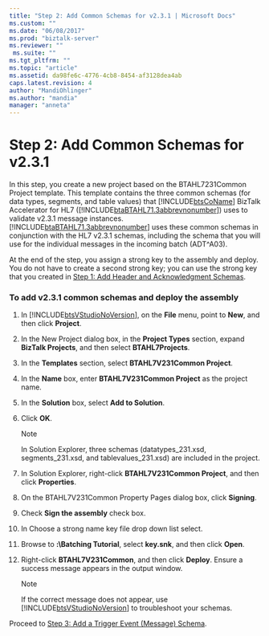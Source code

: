 ```yaml
---
title: "Step 2: Add Common Schemas for v2.3.1 | Microsoft Docs"
ms.custom: ""
ms.date: "06/08/2017"
ms.prod: "biztalk-server"
ms.reviewer: ""
 ms.suite: ""
ms.tgt_pltfrm: ""
ms.topic: "article"
ms.assetid: da98fe6c-4776-4cb8-8454-af3128dea4ab
caps.latest.revision: 4
author: "MandiOhlinger"
ms.author: "mandia"
manager: "anneta"
---
```

# Step 2: Add Common Schemas for v2.3.1
In this step, you create a new project based on the BTAHL7231Common Project template. This template contains the three common schemas (for data types, segments, and table values) that [!INCLUDE[btsCoName](../../includes/btsconame-md.md)] BizTalk Accelerator for HL7 ([!INCLUDE[btaBTAHL71.3abbrevnonumber](../../includes/btabtahl71-3abbrevnonumber-md.md)]) uses to validate v2.3.1 message instances. [!INCLUDE[btaBTAHL71.3abbrevnonumber](../../includes/btabtahl71-3abbrevnonumber-md.md)] uses these common schemas in conjunction with the HL7 v2.3.1 schemas, including the schema that you will use for the individual messages in the incoming batch (ADT^A03).  
  
 At the end of the step, you assign a strong key to the assembly and deploy. You do not have to create a second strong key; you can use the strong key that you created in [Step 1: Add Header and Acknowledgment Schemas](../../adapters-and-accelerators/accelerator-hl7/step-1-add-header-and-acknowledgment-schemas.md).  
  
### To add v2.3.1 common schemas and deploy the assembly  
  
1.  In [!INCLUDE[btsVStudioNoVersion](../../includes/btsvstudionoversion-md.md)], on the **File** menu, point to **New**, and then click **Project**.  
  
2.  In the New Project dialog box, in the **Project Types** section, expand **BizTalk Projects**, and then select **BTAHL7Projects**.  
  
3.  In the **Templates** section, select **BTAHL7V231Common Project**.  
  
4.  In the **Name** box, enter **BTAHL7V231Common Project** as the project name.  
  
5.  In the **Solution** box, select **Add to Solution**.  
  
6.  Click **OK**.  
  
    > [!NOTE]
    >  In Solution Explorer, three schemas (datatypes_231.xsd, segments_231.xsd, and tablevalues_231.xsd) are included in the project.  
  
7.  In Solution Explorer, right-click **BTAHL7V231Common Project**, and then click **Properties**.  
  
8.  On the BTAHL7V231Common Property Pages dialog box, click **Signing**.  
  
9. Check **Sign the assembly** check box.  
  
10. In Choose a strong name key file drop down list select.  
  
11. Browse to **:\Batching Tutorial**, select **key.snk**, and then click **Open**.  
  
12. Right-click **BTAHL7V231Common**, and then click **Deploy**. Ensure a success message appears in the output window.  
  
    > [!NOTE]
    >  If the correct message does not appear, use [!INCLUDE[btsVStudioNoVersion](../../includes/btsvstudionoversion-md.md)] to troubleshoot your schemas.  
  
 Proceed to [Step 3: Add a Trigger Event (Message) Schema](../../adapters-and-accelerators/accelerator-hl7/step-3-add-a-trigger-event-message-schema.md).